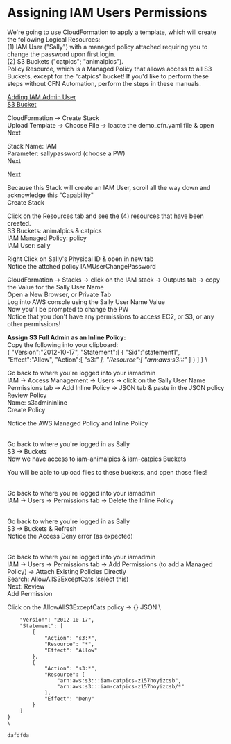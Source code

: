 # Assigning IAM Users Permissions

We're going to use CloudFormation to apply a template, which will create the following Logical Resources:\
(1) IAM User ("Sally") with a managed policy attached requiring you to change the password upon first login. \
(2) S3 Buckets ("catpics"; "animalpics"). \
Policy Resource, which is a Managed Policy that allows access to all S3 Buckets, except for the "catpics" bucket!
If you'd like to perform these steps without CFN Automation, perform the steps in these manuals.

[Adding IAM Admin User](https://github.com/rmathisen-aws/Adding_IAM_Admin_User/blob/main/README.md) \
[S3 Bucket](https://github.com/rmathisen-aws/S3_Bucket)

CloudFormation → Create Stack \
Upload Template → Choose File → loacte the demo_cfn.yaml file & open \
Next

Stack Name: IAM \
Parameter: sallypassword (choose a PW) \
Next

Next

Because this Stack will create an IAM User, scroll all the way down and acknowledge this "Capability" \
Create Stack

Click on the Resources tab and see the (4) resources that have been created. \
S3 Buckets: animalpics & catpics \
IAM Managed Policy: policy \
IAM User: sally

Right Click on Sally's Physical ID & open in new tab \
Notice the attched policy IAMUserChangePassword

CloudFormation → Stacks → click on the IAM stack → Outputs tab → copy the Value for the Sally User Name \
Open a New Browser, or Private Tab \
Log into AWS console using the Sally User Name Value \
Now you'll be prompted to change the PW \
Notice that you don't have any permissions to access EC2, or S3, or any other permissions!

**Assign S3 Full Admin as an Inline Policy:** \
Copy the following into your clipboard: \
{
   "Version":"2012-10-17",
   "Statement":[
      {
         "Sid":"statement1",
         "Effect":"Allow",
         "Action":[
            "s3:*"
         ],
         "Resource":[
            "arn:aws:s3:::*"
         ]
       }
    ]
} \ 

Go back to where you're logged into your iamadmin \
IAM → Access Management → Users → click on the Sally User Name \
Permissions tab → Add Inline Policy → JSON tab & paste in the JSON policy \
Review Policy \
Name: s3admininline \
Create Policy

Notice the AWS Managed Policy and Inline Policy

\
Go back to where you're logged in as Sally \
S3 → Buckets \
Now we have access to iam-animalpics & iam-catpics Buckets

You will be able to upload files to these buckets, and open those files!

\
Go back to where you're logged into your iamadmin \
IAM → Users → Permissions tab → Delete the Inline Policy

\
Go back to where you're logged in as Sally \
S3 → Buckets & Refresh \
Notice the Access Deny error (as expected)

\
Go back to where you're logged into your iamadmin \
IAM → Users → Permissions tab → Add Permissions (to add a Managed Policy) → Attach Existing Policies Directly \
Search: AllowAllS3ExceptCats (select this) \
Next: Review \
Add Permission

Click on the AllowAllS3ExceptCats policy → {} JSON \
```< {
    "Version": "2012-10-17",
    "Statement": [
        {
            "Action": "s3:*",
            "Resource": "*",
            "Effect": "Allow"
        },
        {
            "Action": "s3:*",
            "Resource": [
                "arn:aws:s3:::iam-catpics-z157hoyizcsb",
                "arn:aws:s3:::iam-catpics-z157hoyizcsb/*"
            ],
            "Effect": "Deny"
        }
    ]
}
\

dafdfda
